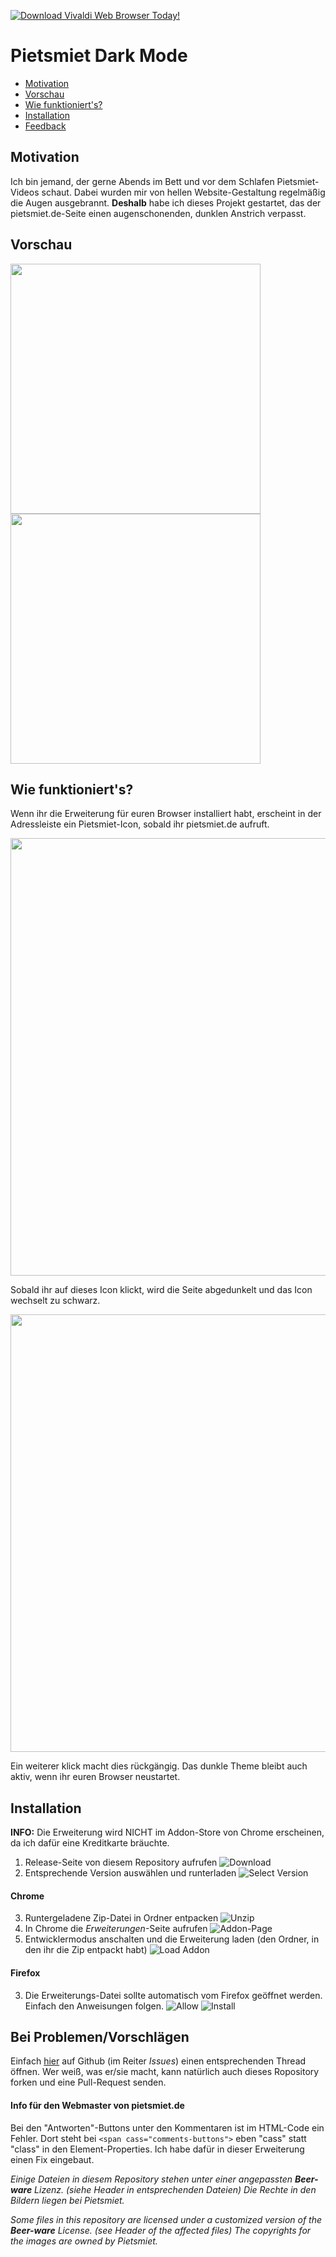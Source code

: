 <a href="https://vivaldi.com?pk_campaign=Banners&pk_kwd=i_use_105x20"><img src="https://vivaldi.com/buttons/files/i_use_105x20.png" alt="Download Vivaldi Web Browser Today!" style="border:0"></a>

# Pietsmiet Dark Mode

<!-- TOC -->

- [Motivation](#motivation)
- [Vorschau](#vorschau)
- [Wie funktioniert's?](#wie-funktionierts)
- [Installation](#installation)
- [Feedback](#bei-problemenvorschlägen)

<!-- /TOC -->

## Motivation
Ich bin jemand, der gerne Abends im Bett und vor dem Schlafen Pietsmiet-Videos schaut. Dabei wurden mir von hellen Website-Gestaltung regelmäßig die Augen ausgebrannt. **Deshalb** habe ich dieses Projekt gestartet, das der pietsmiet.de-Seite einen augenschonenden, dunklen Anstrich verpasst.

## Vorschau
<img src=".github/darken_ps_RdMe_2.png" width=400 />
<img src=".github/darken_ps_RdMe_4.png" width=400 />

## Wie funktioniert's?
Wenn ihr die Erweiterung für euren Browser installiert habt, erscheint in der Adressleiste ein Pietsmiet-Icon, sobald ihr pietsmiet.de aufruft.
<p><img src=".github/darken_ps_RdMe_1.png" width=700 /></p>
Sobald ihr auf dieses Icon klickt, wird die Seite abgedunkelt und das Icon wechselt zu schwarz.
<p><img src=".github/darken_ps_RdMe_3.png" width=700 /></p>
Ein weiterer klick macht dies rückgängig.
Das dunkle Theme bleibt auch aktiv, wenn ihr euren Browser neustartet.

## Installation
**INFO:** Die Erweiterung wird NICHT im Addon-Store von Chrome erscheinen, da ich dafür eine Kreditkarte bräuchte.

1. Release-Seite von diesem Repository aufrufen
![Download](.github/darken_ps_inst_1.png)
2. Entsprechende Version auswählen und runterladen
![Select Version](.github/darken_ps_inst_2.png)

#### Chrome
3. Runtergeladene Zip-Datei in Ordner entpacken
![Unzip](.github/darken_ps_inst_ch_3.png)
4. In Chrome die _Erweiterungen_-Seite aufrufen
![Addon-Page](.github/darken_ps_inst_ch_4.png)
5. Entwicklermodus anschalten und die Erweiterung laden (den Ordner, in den ihr die Zip entpackt habt)
![Load Addon](.github/darken_ps_inst_ch_5.png)

#### Firefox
3. Die Erweiterungs-Datei sollte automatisch vom Firefox geöffnet werden. Einfach den Anweisungen folgen.
![Allow](.github/darken_ps_inst_ff_3.png)
![Install](.github/darken_ps_inst_ff_4.png)

## Bei Problemen/Vorschlägen
Einfach [hier](https://github.com/Saphareas/pietsmiet.de-Dark-Mode/issues) auf Github (im Reiter _Issues_) einen entsprechenden Thread öffnen. Wer weiß, was er/sie macht, kann natürlich auch dieses Ropository forken und eine Pull-Request senden.

#### Info für den Webmaster von pietsmiet.de
Bei den "Antworten"-Buttons unter den Kommentaren ist im HTML-Code ein Fehler. Dort steht bei ```<span cass="comments-buttons">``` eben "cass" statt "class" in den Element-Properties. Ich habe dafür in dieser Erweiterung einen Fix eingebaut.

_Einige Dateien in diesem Repository stehen unter einer angepassten **Beer-ware** Lizenz. (siehe Header in entsprechenden Dateien)
Die Rechte in den Bildern liegen bei Pietsmiet._

_Some files in this repository are licensed under a customized version of the **Beer-ware** License. (see Header of the affected files)
The copyrights for the images are  owned by Pietsmiet._
